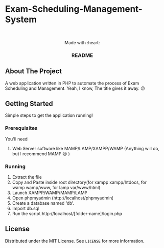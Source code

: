 #                                                  Exam-Scheduling-Management-System

<!-- PROJECT LOGO -->
<br />
<p align="center">
  Made with :heart:

  <h3 align="center">README</h3>

  
</p>



<!-- ABOUT THE PROJECT -->
## About The Project
  A web application written in PHP to automate the process of Exam Scheduling and Management. Yeah, I know, The title gives it away. :stuck_out_tongue:

<!-- GETTING STARTED -->
## Getting Started

Simple steps to get the application running!

### Prerequisites

You'll need
1. Web Server software like MAMP/LAMP/XAMPP/WAMP (Anything will do, but I recommend MAMP :smiley: )


### Running

1. Extract the file
2. Copy and Paste inside root directory(for xampp xampp/htdocs, for wamp wamp/www, for lamp var/www/html)
3. Launch XAMPP/WAMP/MAMP/LAMP
4. Open phpmyadmin (http://localhost/phpmyadmin)
5. Create a database named 'db'.
6. Import db.sql
7. Run the script http://localhost/[folder-name]/login.php




<!-- LICENSE -->
## License

Distributed under the MIT License. See `LICENSE` for more information.



